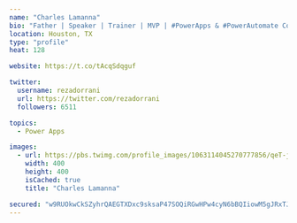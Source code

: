 ```yaml
---
name: "Charles Lamanna"
bio: "Father | Speaker | Trainer | MVP | #PowerApps & #PowerAutomate Community Super User | YouTuber Right-pointing triangle http://youtube.com/c/rezadorrani | Learn - Share - Clockwise rightwards and leftwards open circle arrows"
location: Houston, TX
type: "profile"
heat: 128

website: https://t.co/tAcqSdqguf

twitter:
  username: rezadorrani
  url: https://twitter.com/rezadorrani
  followers: 6511

topics:
  - Power Apps

images:
  - url: https://pbs.twimg.com/profile_images/1063114045270777856/qeT-jpWr_400x400.jpg
    width: 400
    height: 400
    isCached: true
    title: "Charles Lamanna"

secured: "w9RUOkwCkSZyhrQAEGTXDxc9sksaP47SOQiRGwHPw4cyN6bBQIiowM5gJRxTJEdGwpckObjAY2+JRw0EVSkFZ8YYVy4MHSLT7q+yeA/VRwal0kHwiTAdC6S9iCBgTKg3JLaDd4KbQ37Ovcnmoboni0qXVLPZKbQdaobnLgzM1en/jEdQTlisDP7JfdlfYS6p7K91k5kbXnqeT5ViX8EPmg6JC6PsrCRva0CAMw5Mp2BA0/zZgdZFjQjhSaaByCK0FnsEscloFQmgDK6GX8W91L2f7qIZIM2f9tikhqw6ShltTfO00m1XLDtBy4j4nfzsSv2dKyGVRkM/tYR7D9ouOEaPVSp6CMxZiVxqOzdoRN95aCFdvTOlOi5nKGl0SN/3wIlRo09dmnFzKNaQtCDYOg==;sZaBFjdcczZV2CtDtE7zkQ=="
---
```


